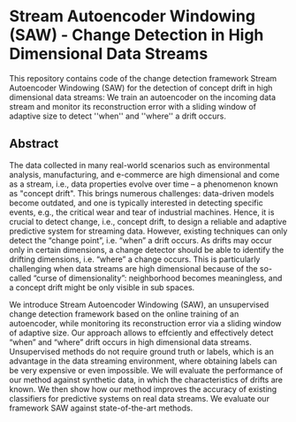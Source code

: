 # Stream Autoencoder Windowing (SAW) - Change Detection in High Dimensional Data Streams

This repository contains code of the change detection framework Stream Autoencoder Windowing (SAW) for the detection of concept drift in high dimensional data streams: We train an autoencoder on the incoming data stream and monitor its reconstruction error with a sliding window of adaptive size to detect ''when'' and ''where'' a drift occurs.

## Abstract 

The data collected in many real-world scenarios such as environmental analysis, manufacturing, and e-commerce are high dimensional and come as a stream, i.e., data properties evolve over time – a phenomenon known as "concept drift". This brings numerous challenges: data-driven models become outdated, and one is typically interested in detecting specific events, e.g., the critical wear and tear of industrial machines. Hence, it is crucial to detect change, i.e., concept drift, to design a reliable and adaptive predictive system for streaming data. However, existing techniques can only detect the “change point”, i.e. “when” a drift occurs. As drifts may occur only in certain dimensions, a change detector should be able to identify the drifting dimensions, i.e. “where” a change occurs. This is particularly challenging when data streams are high dimensional because of the so-called “curse of dimensionality”: neighborhood becomes meaningless, and a concept drift might be only visible in sub spaces. 

We introduce Stream Autoencoder Windowing (SAW), an unsupervised change detection framework based on the online training of an autoencoder, while monitoring its reconstruction error via a sliding window of adaptive size. Our approach allows to effciently and effectively detect “when” and “where” drift occurs in high dimensional data streams. Unsupervised methods do not require ground truth or labels, which is an advantage in the data streaming environment, where obtaining labels can be very expensive or even impossible. We will evaluate the performance of our method against synthetic data, in which the characteristics of drifts are known. We then show how our method improves the accuracy of existing classifiers for predictive systems on real data streams. We evaluate our framework SAW against state-of-the-art methods.
